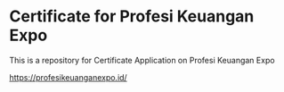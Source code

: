 # Certificate for Profesi Keuangan Expo

This is a repository for Certificate Application on Profesi Keuangan Expo

https://profesikeuanganexpo.id/
